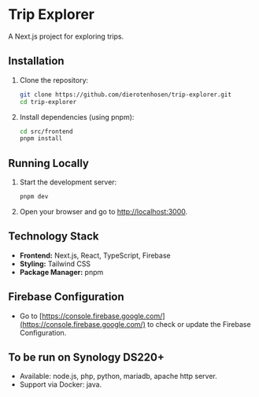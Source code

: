 # Trip Explorer

A Next.js project for exploring trips.

## Installation

1. Clone the repository:
   ```bash
   git clone https://github.com/dierotenhosen/trip-explorer.git
   cd trip-explorer
   ```

2. Install dependencies (using pnpm):
   ```bash
   cd src/frontend
   pnpm install
   ```

## Running Locally

1. Start the development server:
   ```bash
   pnpm dev
   ```

2. Open your browser and go to [http://localhost:3000](http://localhost:3000).

## Technology Stack

- **Frontend:** Next.js, React, TypeScript, Firebase
- **Styling:** Tailwind CSS
- **Package Manager:** pnpm

## Firebase Configuration

* Go to [https://console.firebase.google.com/](https://console.firebase.google.com/) to check or update the Firebase Configuration.

## To be run on Synology DS220+
* Available: node.js, php, python, mariadb, apache http server. 
* Support via Docker: java.
